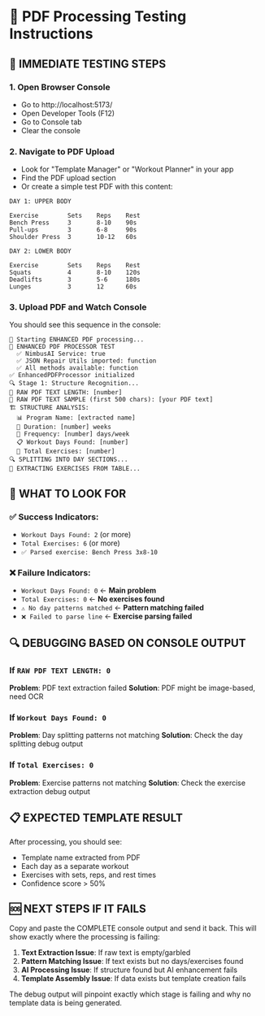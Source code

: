 # 🧪 PDF Processing Testing Instructions

## 🎯 **IMMEDIATE TESTING STEPS**

### 1. **Open Browser Console**
- Go to http://localhost:5173/
- Open Developer Tools (F12)
- Go to Console tab
- Clear the console

### 2. **Navigate to PDF Upload**
- Look for "Template Manager" or "Workout Planner" in your app
- Find the PDF upload section
- Or create a simple test PDF with this content:

```
DAY 1: UPPER BODY

Exercise        Sets    Reps    Rest
Bench Press     3       8-10    90s
Pull-ups        3       6-8     90s
Shoulder Press  3       10-12   60s

DAY 2: LOWER BODY

Exercise        Sets    Reps    Rest
Squats          4       8-10    120s
Deadlifts       3       5-6     180s
Lunges          3       12      60s
```

### 3. **Upload PDF and Watch Console**

You should see this sequence in the console:

```
🚀 Starting ENHANCED PDF processing...
🧪 ENHANCED PDF PROCESSOR TEST
  ✅ NimbusAI Service: true
  ✅ JSON Repair Utils imported: function
  ✅ All methods available: function
✅ EnhancedPDFProcessor initialized
🔍 Stage 1: Structure Recognition...
📄 RAW PDF TEXT LENGTH: [number]
📄 RAW PDF TEXT SAMPLE (first 500 chars): [your PDF text]
🏗️ STRUCTURE ANALYSIS:
  📊 Program Name: [extracted name]
  📅 Duration: [number] weeks
  🔄 Frequency: [number] days/week
  📋 Workout Days Found: [number]
  💪 Total Exercises: [number]
🔍 SPLITTING INTO DAY SECTIONS...
💪 EXTRACTING EXERCISES FROM TABLE...
```

## 🚨 **WHAT TO LOOK FOR**

### ✅ **Success Indicators:**
- `Workout Days Found: 2` (or more)
- `Total Exercises: 6` (or more)
- `✅ Parsed exercise: Bench Press 3x8-10`

### ❌ **Failure Indicators:**
- `Workout Days Found: 0` ← **Main problem**
- `Total Exercises: 0` ← **No exercises found**
- `⚠️ No day patterns matched` ← **Pattern matching failed**
- `❌ Failed to parse line` ← **Exercise parsing failed**

## 🔍 **DEBUGGING BASED ON CONSOLE OUTPUT**

### If `RAW PDF TEXT LENGTH: 0`
**Problem**: PDF text extraction failed
**Solution**: PDF might be image-based, need OCR

### If `Workout Days Found: 0`
**Problem**: Day splitting patterns not matching
**Solution**: Check the day splitting debug output

### If `Total Exercises: 0`
**Problem**: Exercise patterns not matching
**Solution**: Check the exercise extraction debug output

## 📋 **EXPECTED TEMPLATE RESULT**

After processing, you should see:
- Template name extracted from PDF
- Each day as a separate workout
- Exercises with sets, reps, and rest times
- Confidence score > 50%

## 🆘 **NEXT STEPS IF IT FAILS**

Copy and paste the COMPLETE console output and send it back. This will show exactly where the processing is failing:

1. **Text Extraction Issue**: If raw text is empty/garbled
2. **Pattern Matching Issue**: If text exists but no days/exercises found
3. **AI Processing Issue**: If structure found but AI enhancement fails
4. **Template Assembly Issue**: If data exists but template creation fails

The debug output will pinpoint exactly which stage is failing and why no template data is being generated.
